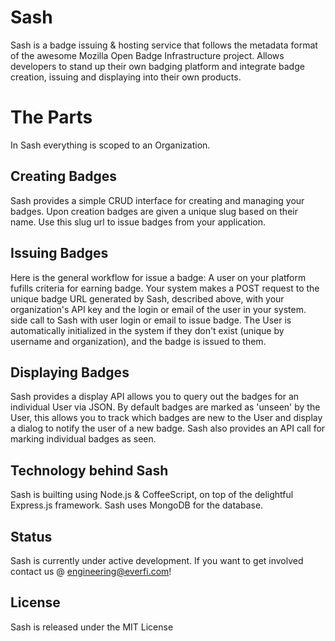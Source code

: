 Sash
============

  Sash is a badge issuing & hosting service that follows the metadata format of
  the awesome Mozilla Open Badge Infrastructure project. Allows developers to
  stand up their own badging platform and integrate badge creation, issuing and
  displaying into their own products.

# The Parts

  In Sash everything is scoped to an Organization.

## Creating Badges

  Sash provides a simple CRUD interface for creating and managing your badges.
  Upon creation badges are given a unique slug based on their name. Use this
  slug url to issue badges from your application.

## Issuing Badges

  Here is the general workflow for issue a badge:
  A user on your platform fufills criteria for earning badge. Your system makes a 
  POST request to the unique badge URL generated by Sash, described above, with 
  your organization's API key and the login or email of the user in your system. 
  side call to Sash with user login or email to issue badge.
  The User is automatically initialized in the system if they don't exist (unique by 
  username and organization), and the badge is issued to them.

## Displaying Badges

  Sash provides a display API allows you to query out the badges for an individual
  User via JSON. By default badges are marked as 'unseen' by the User, this allows
  you to track which badges are new to the User and display a dialog to notify 
  the user of a new badge. Sash also provides an API call for marking
  individual badges as seen.

## Technology behind Sash

  Sash is builting using Node.js & CoffeeScript, on top of the delightful Express.js framework. 
  Sash uses MongoDB for the database.

## Status

  Sash is currently under active development. If you want to get involved contact us @ engineering@everfi.com!

## License

  Sash is released under the MIT License
